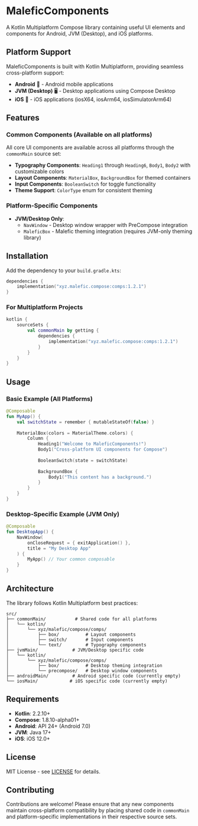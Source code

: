 # MaleficComponents

A Kotlin Multiplatform Compose library containing useful UI elements and components for Android, JVM (Desktop), and iOS platforms.

## Platform Support

MaleficComponents is built with Kotlin Multiplatform, providing seamless cross-platform support:

- **Android** 📱 - Android mobile applications
- **JVM (Desktop)** 🖥️ - Desktop applications using Compose Desktop
- **iOS** 🍎 - iOS applications (iosX64, iosArm64, iosSimulatorArm64)

## Features

### Common Components (Available on all platforms)

All core UI components are available across all platforms through the `commonMain` source set:

- **Typography Components**: `Heading1` through `Heading6`, `Body1`, `Body2` with customizable colors
- **Layout Components**: `MaterialBox`, `BackgroundBox` for themed containers
- **Input Components**: `BooleanSwitch` for toggle functionality
- **Theme Support**: `ColorType` enum for consistent theming

### Platform-Specific Components

- **JVM/Desktop Only**:
  - `NavWindow` - Desktop window wrapper with PreCompose integration
  - `MaleficBox` - Malefic theming integration (requires JVM-only theming library)

## Installation

Add the dependency to your `build.gradle.kts`:

```kotlin
dependencies {
    implementation("xyz.malefic.compose:comps:1.2.1")
}
```

### For Multiplatform Projects

```kotlin
kotlin {
    sourceSets {
        val commonMain by getting {
            dependencies {
                implementation("xyz.malefic.compose:comps:1.2.1")
            }
        }
    }
}
```

## Usage

### Basic Example (All Platforms)

```kotlin
@Composable
fun MyApp() {
    val switchState = remember { mutableStateOf(false) }
    
    MaterialBox(colors = MaterialTheme.colors) {
        Column {
            Heading1("Welcome to MaleficComponents!")
            Body1("Cross-platform UI components for Compose")
            
            BooleanSwitch(state = switchState)
            
            BackgroundBox {
                Body1("This content has a background.")
            }
        }
    }
}
```

### Desktop-Specific Example (JVM Only)

```kotlin
@Composable
fun DesktopApp() {
    NavWindow(
        onCloseRequest = { exitApplication() },
        title = "My Desktop App"
    ) {
        MyApp() // Your common composable
    }
}
```

## Architecture

The library follows Kotlin Multiplatform best practices:

```
src/
├── commonMain/           # Shared code for all platforms
│   └── kotlin/
│       └── xyz/malefic/compose/comps/
│           ├── box/          # Layout components
│           ├── switch/       # Input components
│           └── text/         # Typography components
├── jvmMain/             # JVM/Desktop specific code
│   └── kotlin/
│       └── xyz/malefic/compose/comps/
│           ├── box/          # Desktop theming integration
│           └── precompose/   # Desktop window components
├── androidMain/         # Android specific code (currently empty)
└── iosMain/            # iOS specific code (currently empty)
```

## Requirements

- **Kotlin**: 2.2.10+
- **Compose**: 1.8.10-alpha01+
- **Android**: API 24+ (Android 7.0)
- **JVM**: Java 17+
- **iOS**: iOS 12.0+

## License

MIT License - see [LICENSE](LICENSE) for details.

## Contributing

Contributions are welcome! Please ensure that any new components maintain cross-platform compatibility by placing shared code in `commonMain` and platform-specific implementations in their respective source sets.